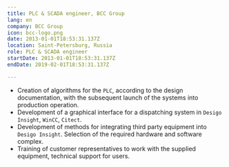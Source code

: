 ```yaml
---
title: PLC & SCADA engineer, BCC Group
lang: en
company: BCC Group
icon: bcc-logo.png
date: 2013-01-01T18:53:31.137Z
location: Saint-Petersburg, Russia
role: PLC & SCADA engineer
startDate: 2013-01-01T18:53:31.137Z
endDate: 2019-02-01T18:53:31.137Z

---
```


- Creation of algorithms for the `PLC`, according to the design documentation, with the subsequent launch of the
  systems into production operation.
- Development of a graphical interface for a dispatching system in `Desigo Insight`, `WinCC`, `Citect`.
- Development of methods for integrating third party equipment into `Desigo Insight`. Selection of the required
  hardware and software complex.
- Training of customer representatives to work with the supplied equipment, technical support for users.
